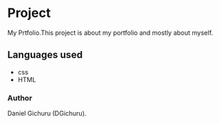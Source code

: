 # Project
 My Prtfolio.This project is about my portfolio and mostly about myself.
 
 ## Languages used 
 * css
 * HTML
 ### Author 
  Daniel Gichuru (DGichuru).
